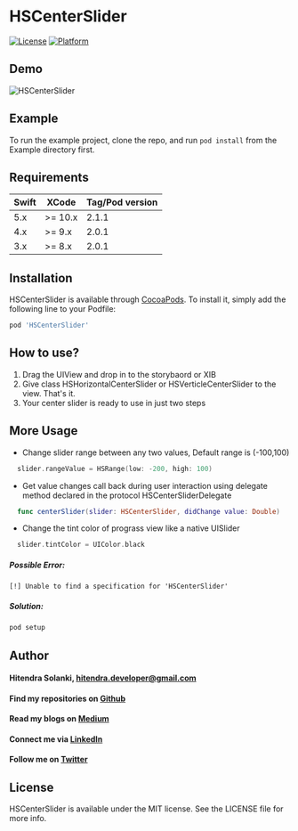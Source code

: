 # HSCenterSlider

[![License](https://img.shields.io/cocoapods/l/HSCenterSlider.svg?style=flat)](http://cocoapods.org/pods/HSCenterSlider)
[![Platform](https://img.shields.io/cocoapods/p/HSCenterSlider.svg?style=flat)](http://cocoapods.org/pods/HSCenterSlider)

## Demo
![HSCenterSlider](https://github.com/hitendradeveloper/HSCenterSlider/blob/master/HSCenterSlider%20-%20Verticle%20Demo%202.gif)


## Example

To run the example project, clone the repo, and run `pod install` from the Example directory first.

## Requirements
| Swift  | XCode | Tag/Pod version |
| --- | ------------- | ------ |
| 5.x  | >= 10.x | 2.1.1 |
| 4.x  | >= 9.x  | 2.0.1 |
| 3.x  | >= 8.x  | 2.0.1 |

## Installation

HSCenterSlider is available through [CocoaPods](http://cocoapods.org). To install
it, simply add the following line to your Podfile:

```ruby
pod 'HSCenterSlider'
```

## How to use?
1. Drag the UIView and drop in to the storybaord or XIB
2. Give class HSHorizontalCenterSlider or HSVerticleCenterSlider to the view. That's it.
3. Your center slider is ready to use in just two steps
   
## More Usage
- Change slider range between any two values, Default range is (-100,100)
```Swift
  slider.rangeValue = HSRange(low: -200, high: 100)
```

- Get value changes call back during user interaction using delegate method declared in the protocol HSCenterSliderDelegate
```Swift
  func centerSlider(slider: HSCenterSlider, didChange value: Double)
```

- Change the tint color of prograss view like a native UISlider
```Swift
  slider.tintColor = UIColor.black
```




##### Possible Error:
`[!] Unable to find a specification for 'HSCenterSlider'` 
##### Solution:

```ruby
pod setup
```


## Author
#### Hitendra Solanki, [hitendra.developer@gmail.com](mailto://hitendra.developer@gmail.com)

#### Find my repositories on [Github](https://github.com/hitendradeveloper)
#### Read my blogs on [Medium](https://medium.com/@hitendrahckr)
#### Connect me via [LinkedIn](http://in.linkedin.com/in/hitendradeveloper)
#### Follow me on [Twitter](https://twitter.com/hitendrahckr)



## License

HSCenterSlider is available under the MIT license. See the LICENSE file for more info.
